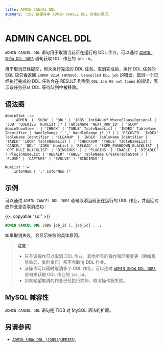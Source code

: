 ```yaml
---
title: ADMIN CANCEL DDL
summary: TiDB 数据库中 ADMIN CANCEL DDL 的使用概况。
---
```


# ADMIN CANCEL DDL

`ADMIN CANCEL DDL` 语句用于取消当前正在运行的 DDL 作业。可以通过 [`ADMIN SHOW DDL JOBS`](/sql-statements/sql-statement-admin-show-ddl.md) 语句获取 DDL 作业的 `job_id`。

用于取消已经提交，但未执行完成的 DDL 任务。取消完成后，执行 DDL 任务的 SQL 语句会返回 `ERROR 8214 (HY000): Cancelled DDL job` 的错误。取消一个已经执行完成的 DDL 任务会在 RESULT 列看到 `DDL Job:90 not found` 的错误，表示该任务已从 DDL 等待队列中被移除。

## 语法图

```ebnf+diagram
AdminStmt ::=
    'ADMIN' ( 'SHOW' ( 'DDL' ( 'JOBS' Int64Num? WhereClauseOptional | 'JOB' 'QUERIES' NumList )? | TableName 'NEXT_ROW_ID' | 'SLOW' AdminShowSlow ) | 'CHECK' ( 'TABLE' TableNameList | 'INDEX' TableName Identifier ( HandleRange ( ',' HandleRange )* )? ) | 'RECOVER' 'INDEX' TableName Identifier | 'CLEANUP' ( 'INDEX' TableName Identifier | 'TABLE' 'LOCK' TableNameList ) | 'CHECKSUM' 'TABLE' TableNameList | 'CANCEL' 'DDL' 'JOBS' NumList | 'RELOAD' ( 'EXPR_PUSHDOWN_BLACKLIST' | 'OPT_RULE_BLACKLIST' | 'BINDINGS' ) | 'PLUGINS' ( 'ENABLE' | 'DISABLE' ) PluginNameList | 'REPAIR' 'TABLE' TableName CreateTableStmt | ( 'FLUSH' | 'CAPTURE' | 'EVOLVE' ) 'BINDINGS' )

NumList ::=
    Int64Num ( ',' Int64Num )*
```

## 示例

可以通过 `ADMIN CANCEL DDL JOBS` 语句取消当前正在运行的 DDL 作业，并返回对应作业是否取消成功：

{{< copyable "sql" >}}

```sql
ADMIN CANCEL DDL JOBS job_id [, job_id] ...;
```

如果取消失败，会显示失败的具体原因。

> **注意：**
>
> + 只有该操作可以取消 DDL 作业，其他所有的操作和环境变更（例如机器重启、集群重启）都不会取消 DDL 作业。
> + 该操作可以同时取消多个 DDL 作业，可以通过 [`ADMIN SHOW DDL JOBS`](/sql-statements/sql-statement-admin-show-ddl.md) 语句来获取 DDL 作业的 `job_id`。
> + 如果希望取消的作业已经执行完毕，取消操作将失败。

## MySQL 兼容性

`ADMIN CANCEL DDL` 语句是 TiDB 对 MySQL 语法的扩展。

## 另请参阅

* [`ADMIN SHOW DDL [JOBS|QUERIES]`](/sql-statements/sql-statement-admin-show-ddl.md)
